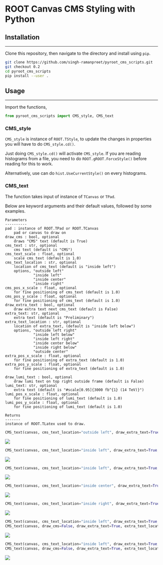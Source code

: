 # ROOT Canvas CMS Styling with Python

## Installation
----------------
Clone this repository, then navigate to the directory and install using `pip`.
```bash
git clone https://github.com/singh-ramanpreet/pyroot_cms_scripts.git
git checkout 0.2
cd pyroot_cms_scripts
pip install --user .
```

## Usage
---------
Import the functions,
```python
from pyroot_cms_scripts import CMS_style, CMS_text
```
### CMS_style

`CMS_style` is instance of `ROOT.TStyle`, to update the changes in properties you will have to do `CMS_style.cd()`.

Just doing `CMS_style.cd()` will activate `CMS_style`. If you are reading histograms from a file, you need to do `ROOT.gROOT.ForceStyle()` before reading for this to work.

Alternatively, use can do `hist.UseCurrentStyle()` on every histograms.

### CMS_text

The function takes input of instance of `TCanvas` or `TPad`.

Below are keyword arguments and their default values, followed by some examples.
    
    Parameters
    ----------
    pad : instance of ROOT.TPad or ROOT.TCanvas
        pad or canvas to draw on
    draw_cms : bool, optional
        draws "CMS" text (default is True)
    cms_text : str, optional
        cms text (default is "CMS")
    cms_text_scale : float, optional
        scale cms_text (default is 1.0)
    cms_text_location : str, optional
        location of cms_text (default is "inside left")
        options, "outside left"
                 "inside left"
                 "inside center"
                 "inside right"
    cms_pos_x_scale : float, optional
        for fine positioning of cms_text (default is 1.0)
    cms_pos_y_scale : float, optional
        for fine positioning of cms_text (default is 1.0)
    draw_extra_text : bool, optional
        draw extra text next cms_text (default is False)
    extra_text: str, optional
        extra text (default is "Preliminary")
    extra_text_location : str, optional
        location of extra_text, (default is "inside left below")
        options, "outside left right"
                 "inside left below"
                 "inside left right"
                 "inside center below"
                 "inside right below"
                 "outside center"
    extra_pos_x_scale : float, optional
        for fine positioning of extra_text (default is 1.0)
    extra_pos_y_scale : float, optional
        for fine positioning of extra_text (default is 1.0)
    
    draw_lumi_text : bool, optional
        draw lumi text on top right outside frame (default is False)
    lumi_text: str, optional
        extra text (default is "#scale[0.95]{3000 fb^{1} (14 TeV)}")
    lumi_pos_x_scale : float, optional
        for fine positioning of lumi_text (default is 1.0)
    lumi_pos_y_scale : float, optional
        for fine positioning of lumi_text (default is 1.0)
    
    Returns
    -------
    instance of ROOT.TLatex used to draw.
    
```python
CMS_text(canvas, cms_text_location="outside left", draw_extra_text=True, extra_text_location="outside left right", draw_lumi_text=True)
```
![](test/1.png)

```python
CMS_text(canvas, cms_text_location="inside left", draw_extra_text=True, extra_text_location="inside left below")
```
![](test/2.png)

```python
CMS_text(canvas, cms_text_location="inside left", draw_extra_text=True, extra_text_location="inside left right")
```
![](test/3.png)

```python
CMS_text(canvas, cms_text_location="inside center", draw_extra_text=True, extra_text_location="inside center below")
```
![](test/4.png)

```python
CMS_text(canvas, cms_text_location="inside right", draw_extra_text=True, extra_text_location="inside right below", draw_lumi_text=True)
```
![](test/5.png)

```python
CMS_text(canvas, cms_text_location="inside left", draw_extra_text=True, extra_text_location="inside left right")
CMS_text(canvas, draw_cms=False, draw_extra_text=True, extra_text_location="outside center", extra_text="#font[42]{arxiv:YYMM.NNNNN}")
```
![](test/6.png)

```python
CMS_text(canvas, cms_text_location="inside left", draw_extra_text=True, extra_text_location="inside left right")
CMS_text(canvas, draw_cms=False, draw_extra_text=True, extra_text_location="inside left below", extra_text="#font[42]{arxiv:YYMM.NNNNN}")
```
![](test/7.png)